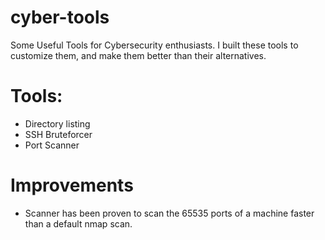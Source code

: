 # cyber-tools
Some Useful Tools for Cybersecurity enthusiasts. I built these tools to customize them, and make them better than their alternatives.

# Tools:
- Directory listing
- SSH Bruteforcer
- Port Scanner

# Improvements
- Scanner has been proven to scan the 65535 ports of a machine faster than a default nmap scan. 
